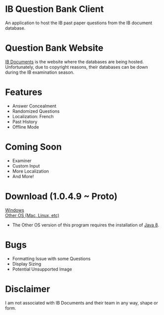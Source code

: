 # IB Question Bank Client
An application to host the IB past paper questions from the IB document database.

# Question Bank Website
<a href='https://www.ibdocuments.com/'>IB Documents</a> is the website where the databases are being hosted. Unfortunately, due to copyright reasons, their databases can be down during the IB examination season.

# Features
<ul>
  <li>Answer Concealment</li>
  <li>Randomized Questions</li>
  <li>Localization: French</li>
  <li>Past History</li>
  <li>Offline Mode</li>
</ul>

# Coming Soon
<ul>
  <li>Examiner</li>
  <li>Custom Input</li>
  <li>More Localization</li>
  <li>And More!</li>
</ul>

# Download (1.0.4.9 ~ Proto)
<a href='https://github.com/CydiaBoss/IB-Question-Bank-Client/raw/master/program/IBQB%20Setup.exe'>Windows</a><br>
<a href='https://github.com/CydiaBoss/IB-Question-Bank-Client/raw/master/program/IBQB-Proto-Demo.jar'>Other OS (Mac, Linux, etc)</a>
<ul><li>The Other OS version of this program requires the installation of <a href='https://www.java.com/en/download/'>Java 8</a>.</li></ul>

# Bugs
<ul>
	<li>Formatting Issue with some Questions</li>
	<li>Display Sizing</li>
	<li>Potential Unsupported Image</li>
</ul>

# Disclaimer
I am not associated with IB Documents and their team in any way, shape or form.
